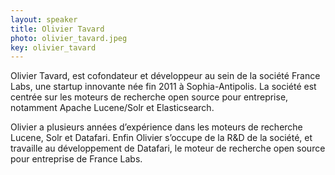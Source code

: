 ```yaml
---
layout: speaker
title: Olivier Tavard
photo: olivier_tavard.jpeg
key: olivier_tavard
---
```


Olivier Tavard, est cofondateur et développeur au sein de la société France Labs, une startup innovante née fin 2011 à Sophia-Antipolis. La société est centrée sur les moteurs de recherche open source pour entreprise, notamment Apache Lucene/Solr et Elasticsearch. 

Olivier a plusieurs années d’expérience dans les moteurs de recherche Lucene, Solr et Datafari. Enfin Olivier s’occupe de la R&D de la société, et travaille au développement de Datafari, le moteur de recherche open source pour entreprise de France Labs.
